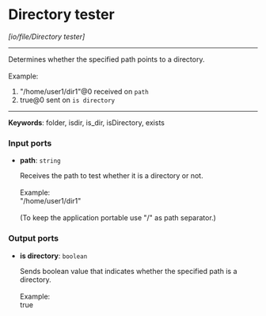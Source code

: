 # Directory tester

_[io/file/Directory tester]_

---

Determines whether the specified path points to a directory.<br>
<br>
Example:<br>
1. "/home/user1/dir1"@0 received on `path`<br>
2. true@0 sent on `is directory`<br>

---

__Keywords__: folder, isdir, is_dir, isDirectory, exists

### Input ports

* __path__: ` string `


    Receives the path to test whether it is a directory or not.<br>
    <br>
    Example:<br>
    "/home/user1/dir1"<br>
    <br>
    (To keep the application portable use "/" as path separator.)<br>

### Output ports

* __is directory__: ` boolean `


    Sends boolean value that indicates whether the specified path is a directory.<br>
    <br>
    Example:<br>
    true<br>

